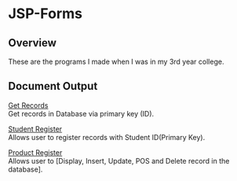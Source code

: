 # JSP-Forms
## Overview 
These are the programs I made when I was in my 3rd year college. 
## Document Output

[Get Records](https://github.com/Razuto/JSP-Forms/files/10971606/INDUCTIVO_DATABASE.PROGRAM1.pdf) <br />
Get records in Database via primary key (ID). 

[Student Register](https://github.com/Razuto/JSP-Forms/files/10971608/INDUCTIVO_FINALS.QUIZ2.pdf) <br />
Allows user to register records with Student ID(Primary Key).


[Product Register](https://github.com/Razuto/JSP-Forms/files/10971840/INDUCTIVO_DENGVAX.Enterprises.pdf) <br />
Allows user to [Display, Insert, Update, POS and Delete record in the database].

